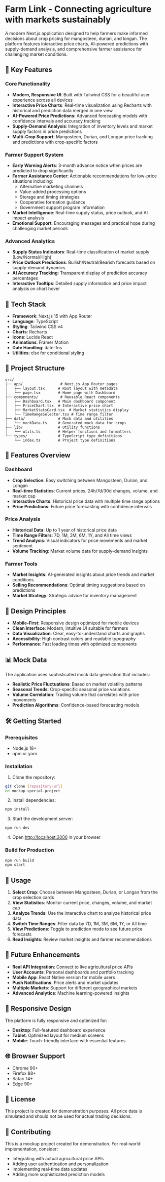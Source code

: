 # Farm Link - Connecting agriculture with markets sustainably

A modern Next.js application designed to help farmers make informed decisions about crop pricing for mangosteen, durian, and longan. The platform features interactive price charts, AI-powered predictions with supply-demand analysis, and comprehensive farmer assistance for challenging market conditions.

## 🌟 Key Features

### Core Functionality

- **Modern, Responsive UI**: Built with Tailwind CSS for a beautiful user experience across all devices
- **Interactive Price Charts**: Real-time visualization using Recharts with historical and prediction data merged in one view
- **AI-Powered Price Predictions**: Advanced forecasting models with confidence intervals and accuracy tracking
- **Supply-Demand Analysis**: Integration of inventory levels and market supply factors in price predictions
- **Multi-Crop Support**: Mangosteen, Durian, and Longan price tracking and predictions with crop-specific factors

### Farmer Support System

- **Early Warning Alerts**: 3-month advance notice when prices are predicted to drop significantly
- **Farmer Assistance Center**: Actionable recommendations for low-price situations including:
  - Alternative marketing channels
  - Value-added processing options
  - Storage and timing strategies
  - Cooperative formation guidance
  - Government support program information
- **Market Intelligence**: Real-time supply status, price outlook, and AI impact analysis
- **Emotional Support**: Encouraging messages and practical hope during challenging market periods

### Advanced Analytics

- **Supply Status Indicators**: Real-time classification of market supply (Low/Normal/High)
- **Price Outlook Predictions**: Bullish/Neutral/Bearish forecasts based on supply-demand dynamics
- **AI Accuracy Tracking**: Transparent display of prediction accuracy percentages
- **Interactive Tooltips**: Detailed supply information and price impact analysis on chart hover

## 🚀 Tech Stack

- **Framework**: Next.js 15 with App Router
- **Language**: TypeScript
- **Styling**: Tailwind CSS v4
- **Charts**: Recharts
- **Icons**: Lucide React
- **Animations**: Framer Motion
- **Date Handling**: date-fns
- **Utilities**: clsx for conditional styling

## 📁 Project Structure

```
src/
├── app/                 # Next.js App Router pages
│   ├── layout.tsx      # Root layout with metadata
│   └── page.tsx        # Home page with Dashboard
├── components/          # Reusable React components
│   ├── Dashboard.tsx   # Main dashboard component
│   ├── PriceChart.tsx  # Interactive price chart
│   ├── MarketStatsCard.tsx  # Market statistics display
│   └── TimeRangeSelector.tsx # Time range filter
├── data/               # Mock data and utilities
│   └── mockData.ts     # Generated mock data for crops
├── lib/                # Utility functions
│   └── utils.ts        # Helper functions and formatters
└── types/              # TypeScript type definitions
    └── index.ts        # Project type definitions
```

## 🎯 Features Overview

### Dashboard

- **Crop Selection**: Easy switching between Mangosteen, Durian, and Longan
- **Real-time Statistics**: Current prices, 24h/7d/30d changes, volume, and market cap
- **Interactive Charts**: Historical price data with multiple time range options
- **Price Predictions**: Future price forecasting with confidence intervals

### Price Analysis

- **Historical Data**: Up to 1 year of historical price data
- **Time Range Filters**: 7D, 1M, 3M, 6M, 1Y, and All time views
- **Trend Analysis**: Visual indicators for price movements and market sentiment
- **Volume Tracking**: Market volume data for supply-demand insights

### Farmer Tools

- **Market Insights**: AI-generated insights about price trends and market conditions
- **Selling Recommendations**: Optimal timing suggestions based on predictions
- **Market Strategy**: Strategic advice for inventory management

## 🎨 Design Principles

- **Mobile-First**: Responsive design optimized for mobile devices
- **Clean Interface**: Modern, intuitive UI suitable for farmers
- **Data Visualization**: Clear, easy-to-understand charts and graphs
- **Accessibility**: High contrast colors and readable typography
- **Performance**: Fast loading times with optimized components

## 📊 Mock Data

The application uses sophisticated mock data generation that includes:

- **Realistic Price Fluctuations**: Based on market volatility patterns
- **Seasonal Trends**: Crop-specific seasonal price variations
- **Volume Correlation**: Trading volume that correlates with price movements
- **Prediction Algorithms**: Confidence-based forecasting models

## 🛠 Getting Started

### Prerequisites

- Node.js 18+
- npm or yarn

### Installation

1. Clone the repository:

```bash
git clone [repository-url]
cd mockup-special-project
```

2. Install dependencies:

```bash
npm install
```

3. Start the development server:

```bash
npm run dev
```

4. Open [http://localhost:3000](http://localhost:3000) in your browser

### Build for Production

```bash
npm run build
npm start
```

## 🎯 Usage

1. **Select Crop**: Choose between Mangosteen, Durian, or Longan from the crop selection cards
2. **View Statistics**: Monitor current price, changes, volume, and market cap
3. **Analyze Trends**: Use the interactive chart to analyze historical price data
4. **Switch Time Ranges**: Filter data by 7D, 1M, 3M, 6M, 1Y, or All time
5. **View Predictions**: Toggle to prediction mode to see future price forecasts
6. **Read Insights**: Review market insights and farmer recommendations

## 🔮 Future Enhancements

- **Real API Integration**: Connect to live agricultural price APIs
- **User Accounts**: Personal dashboards and portfolio tracking
- **Mobile App**: React Native version for mobile users
- **Push Notifications**: Price alerts and market updates
- **Multiple Markets**: Support for different geographical markets
- **Advanced Analytics**: Machine learning-powered insights

## 📱 Responsive Design

The platform is fully responsive and optimized for:

- **Desktop**: Full-featured dashboard experience
- **Tablet**: Optimized layout for medium screens
- **Mobile**: Touch-friendly interface with essential features

## 🌐 Browser Support

- Chrome 90+
- Firefox 88+
- Safari 14+
- Edge 90+

## 📄 License

This project is created for demonstration purposes. All price data is simulated and should not be used for actual trading decisions.

## 🤝 Contributing

This is a mockup project created for demonstration. For real-world implementation, consider:

- Integrating with actual agricultural price APIs
- Adding user authentication and personalization
- Implementing real-time data updates
- Adding more sophisticated prediction models
